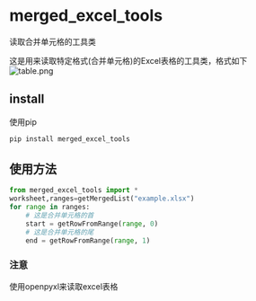 # merged_excel_tools
读取合并单元格的工具类

这是用来读取特定格式(合并单元格)的Excel表格的工具类，格式如下
![table.png](https://s1.ax1x.com/2018/08/13/Pg8gH0.png)

## install
使用pip
```python
pip install merged_excel_tools
```
## 使用方法
```python
from merged_excel_tools import *
worksheet,ranges=getMergedList("example.xlsx")
for range in ranges:
    # 这是合并单元格的首
    start = getRowFromRange(range, 0)
    # 这是合并单元格的尾
    end = getRowFromRange(range, 1)
```

### 注意
使用openpyxl来读取excel表格
